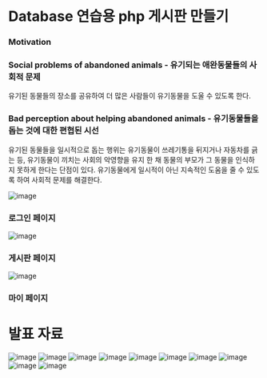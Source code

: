 # Database 연습용 php 게시판 만들기


### Motivation
### Social problems of abandoned animals - 유기되는 애완동물들의 사회적 문제
유기된 동물들의 장소를 공유하여 더 많은 사람들이 유기동물을 도울 수 있도록 한다.


### Bad perception about helping abandoned animals - 유기동물들을 돕는 것에 대한 편협된 시선
유기된 동물들을 일시적으로 돕는 행위는 유기동물이 쓰레기통을 뒤지거나 자동차를 긁는 등, 유기동물이 끼치는 사회의 악영향을 유지 한 채 동물의 부모가 그 동물을 인식하지 못하게 한다는 단점이 있다.
유기동물에게 일시적이 아닌 지속적인 도움을 줄 수 있도록 하여 사회적 문제를 해결한다.







![image](https://github.com/user-attachments/assets/7a54f22b-00a7-47e5-8212-fd3a3fc5bd01)
### 로그인 페이지






![image](https://github.com/user-attachments/assets/a4c36e13-209b-4f7d-8226-6bbe6c698b1d)
### 게시판 페이지





![image](https://github.com/user-attachments/assets/4752b10c-727c-42aa-875d-2a404d96cd90)
### 마이 페이지







# 발표 자료
![image](https://github.com/user-attachments/assets/d59bc0a8-a063-41d1-8e22-1d2ac0b2077b)
![image](https://github.com/user-attachments/assets/435c384d-d32c-4120-bba7-6949284e166e)
![image](https://github.com/user-attachments/assets/b54c84cf-a05c-421f-bf03-9836ec4c6f32)
![image](https://github.com/user-attachments/assets/1e166e0d-d144-4737-979a-04b437f1b518)
![image](https://github.com/user-attachments/assets/f7a052eb-1eba-477e-a7fd-a744ec4e4bba)
![image](https://github.com/user-attachments/assets/427c02e7-26ac-49d9-9202-7a7a45fd1477)
![image](https://github.com/user-attachments/assets/cc0c8221-238a-4572-833d-d438211558a3)
![image](https://github.com/user-attachments/assets/e83e3982-fd35-4fc3-8ee5-733428d4cab8)
![image](https://github.com/user-attachments/assets/bec8bace-c2a7-4c62-af51-685cde9076ae)
![image](https://github.com/user-attachments/assets/c1e8d5bc-888d-46c7-8c52-0bba7c716ecb)

